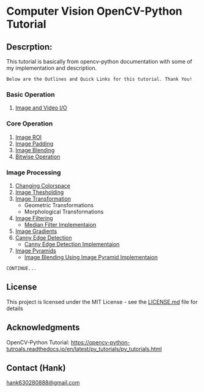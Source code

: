 # Computer Vision OpenCV-Python Tutorial

## Descrption:
This tutorial is basically from opencv-python documentation with some of my implementation and description.

```
Below are the Outlines and Quick Links for this tutorial. Thank You!
```

### Basic Operation
1. [Image and Video I/O](https://github.com/Hank-Tsou/Computer-Vision-OpenCV-Python/tree/master/tutorials/Basic_Operation)

### Core Operation
1. [Image ROI](https://github.com/Hank-Tsou/Computer-Vision-OpenCV-Python/tree/master/tutorials/Core_Operation)
2. [Image Padding](https://github.com/Hank-Tsou/Computer-Vision-OpenCV-Python/tree/master/tutorials/Core_Operation)
3. [Image Blending](https://github.com/Hank-Tsou/Computer-Vision-OpenCV-Python/tree/master/tutorials/Core_Operation)
4. [Bitwise Operation](https://github.com/Hank-Tsou/Computer-Vision-OpenCV-Python/tree/master/tutorials/Core_Operation)

### Image Processing
1. [Changing Colorspace](https://github.com/Hank-Tsou/Computer-Vision-OpenCV-Python/tree/master/tutorials/Image_Processing/1_Changing_colorspace)
2. [Image Thesholding](https://github.com/Hank-Tsou/Computer-Vision-OpenCV-Python/tree/master/tutorials/Image_Processing/2_Image_Thresholding)
3. [Image Transformation](https://github.com/Hank-Tsou/Computer-Vision-OpenCV-Python/tree/master/tutorials/Image_Processing/3_Image_Transformation)
    - Geometric Transformations
    - Morphological Transformations
4. [Image Filtering](https://github.com/Hank-Tsou/Computer-Vision-OpenCV-Python/tree/master/tutorials/Image_Processing/4_Image_Filtering)
    - [Median Filter Implementaion](https://github.com/Hank-Tsou/Implement-median_filter)
5. [Image Gradients](https://github.com/Hank-Tsou/Computer-Vision-OpenCV-Python/tree/master/tutorials/Image_Processing/5_Image_Gradient)
6. [Canny Edge Detection](https://github.com/Hank-Tsou/Computer-Vision-OpenCV-Python/tree/master/tutorials/Image_Processing/6_Canny_Edge_Detection)
    - [Canny Edge Detection Implementaion](https://github.com/Hank-Tsou/Implement-Edge-Detection)
7. [Image Pyramids](https://github.com/Hank-Tsou/Computer-Vision-OpenCV-Python/tree/master/tutorials/Image_Processing/7_Image_Pyramids)
    - [Image Blending Using Image Pyramid Implementaion](https://github.com/Hank-Tsou/Image-Pyramids)
    
    
```
CONTINUE...
```

## License

This project is licensed under the MIT License - see the [LICENSE.md](LICENSE.md) file for details

## Acknowledgments

OpenCV-Python Tutorial: https://opencv-python-tutroals.readthedocs.io/en/latest/py_tutorials/py_tutorials.html

## Contact (Hank)
hank630280888@gmail.com
